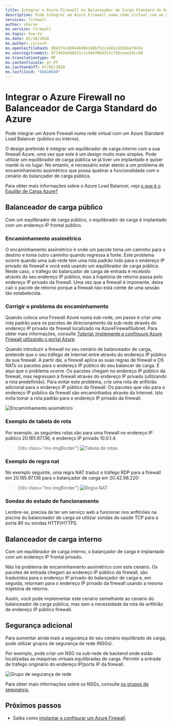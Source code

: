 ```yaml
---
title: Integrar o Azure Firewall no Balanceador de Carga Standard do Azure
description: Pode integrar um Azure Firewall numa rede virtual com um Azure Standard Load Balancer (público ou interno).
services: firewall
author: vhorne
ms.service: firewall
ms.topic: how-to
ms.date: 02/28/2020
ms.author: victorh
ms.openlocfilehash: 008274c86944b06b168bf52ca501c655bbe78434
ms.sourcegitcommit: 877491bd46921c11dd478bd25fc718ceee2dcc08
ms.translationtype: MT
ms.contentlocale: pt-PT
ms.lasthandoff: 07/02/2020
ms.locfileid: "85610630"
---
```

# <a name="integrate-azure-firewall-with-azure-standard-load-balancer"></a>Integrar o Azure Firewall no Balanceador de Carga Standard do Azure

Pode integrar um Azure Firewall numa rede virtual com um Azure Standard Load Balancer (público ou interno). 

O design preferido é integrar um equilibrador de carga interno com a sua firewall Azure, uma vez que este é um design muito mais simples. Pode utilizar um equilibrador de carga pública se já tiver um implantado e quiser mantê-lo no lugar. No entanto, é necessário estar atento a um problema de encaminhamento assimétrico que possa quebrar a funcionalidade com o cenário do balançador de carga pública.

Para obter mais informações sobre o Azure Load Balancer, veja [o que é o Equilibr de Carga Azure?](../load-balancer/load-balancer-overview.md)

## <a name="public-load-balancer"></a>Balanceador de carga público

Com um equilibrador de carga público, o equilibrador de carga é implantado com um endereço IP frontal público.

### <a name="asymmetric-routing"></a>Encaminhamento assimétrico

O encaminhamento assimétrico é onde um pacote toma um caminho para o destino e toma outro caminho quando regressa à fonte. Este problema ocorre quando uma sub-rede tem uma rota padrão indo para o endereço IP privado da firewall e você está usando um equilibrador de carga pública. Neste caso, o tráfego do balançador de carga de entrada é recebido através do seu endereço IP público, mas a trajetória de retorno passa pelo endereço IP privado da firewall. Uma vez que a firewall é imponente, deixa cair o pacote de retorno porque a firewall não está ciente de uma sessão tão estabelecida.

### <a name="fix-the-routing-issue"></a>Corrigir o problema do encaminhamento

Quando coloca uma Firewall Azure numa sub-rede, um passo é criar uma rota padrão para os pacotes de direcionamento da sub-rede através do endereço IP privado da firewall localizado na AzureFirewallSubnet. Para obter mais informações, consulte [Tutorial: Implemente e configuure Azure Firewall utilizando o portal Azure](tutorial-firewall-deploy-portal.md#create-a-default-route).

Quando introduzir a firewall no seu cenário de balanceador de carga, pretende que o seu tráfego de Internet entre através do endereço IP público da sua firewall. A partir daí, a firewall aplica as suas regras de firewall e OS NATs os pacotes para o endereço IP público do seu balancer de carga. É aqui que o problema ocorre. Os pacotes chegam no endereço IP público da firewall, mas regressam à firewall através do endereço IP privado (utilizando a rota predefinido).
Para evitar este problema, crie uma rota de anfitrião adicional para o endereço IP público da firewall. Os pacotes que vão para o endereço IP público da firewall são encaminhados através da Internet. Isto evita tomar a rota padrão para o endereço IP privado da firewall.

![Encaminhamento assimétrico](media/integrate-lb/Firewall-LB-asymmetric.png)

### <a name="route-table-example"></a>Exemplo de tabela de rota

Por exemplo, as seguintes rotas são para uma firewall no endereço IP público 20.185.97.136, e endereço IP privado 10.0.1.4.

> [!div class="mx-imgBorder"]
> ![Tabela de rotas](media/integrate-lb/route-table.png)

### <a name="nat-rule-example"></a>Exemplo de regra nat

No exemplo seguinte, uma regra NAT traduz o tráfego RDP para a firewall em 20.185.97.136 para o balançador de carga em 20.42.98.220:

> [!div class="mx-imgBorder"]
> ![Regra NAT](media/integrate-lb/nat-rule-02.png)

### <a name="health-probes"></a>Sondas do estado de funcionamento

Lembre-se, precisa de ter um serviço web a funcionar nos anfitriões na piscina do balanceador de carga se utilizar sondas de saúde TCP para a porta 80 ou sondas HTTP/HTTPS.

## <a name="internal-load-balancer"></a>Balanceador de carga interno

Com um equilibrador de carga interno, o balançador de carga é implantado com um endereço IP frontal privado.

Não há problema de encaminhamento assimétrico com este cenário. Os pacotes de entrada chegam ao endereço IP público da firewall, são traduzidos para o endereço IP privado do balançador de carga e, em seguida, retornam para o endereço IP privado da firewall usando a mesma trajetória de retorno.

Assim, você pode implementar este cenário semelhante ao cenário do balanceador de carga pública, mas sem a necessidade da rota de anfitrião de endereço IP público firewall.

## <a name="additional-security"></a>Segurança adicional

Para aumentar ainda mais a segurança do seu cenário equilibrado de carga, pode utilizar grupos de segurança de rede (NSGs).

Por exemplo, pode criar um NSG na sub-rede de backend onde estão localizadas as máquinas virtuais equilibradas de carga. Permitir a entrada de tráfego originário do endereço IP/porta IP da firewall.

![Grupo de segurança de rede](media/integrate-lb/nsg-01.png)

Para obter mais informações sobre os NSGs, consulte [os grupos de segurança.](../virtual-network/security-overview.md)

## <a name="next-steps"></a>Próximos passos

- Saiba como [implantar e configurar um Azure Firewall](tutorial-firewall-deploy-portal.md).